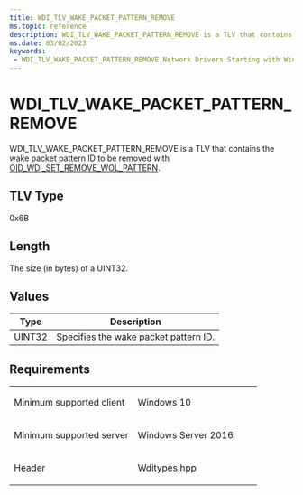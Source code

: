 ```yaml
---
title: WDI_TLV_WAKE_PACKET_PATTERN_REMOVE
ms.topic: reference
description: WDI_TLV_WAKE_PACKET_PATTERN_REMOVE is a TLV that contains the wake packet pattern ID to be removed with OID_WDI_SET_REMOVE_WOL_PATTERN.
ms.date: 03/02/2023
keywords:
 - WDI_TLV_WAKE_PACKET_PATTERN_REMOVE Network Drivers Starting with Windows Vista
---
```


# WDI\_TLV\_WAKE\_PACKET\_PATTERN\_REMOVE


WDI\_TLV\_WAKE\_PACKET\_PATTERN\_REMOVE is a TLV that contains the wake packet pattern ID to be removed with [OID\_WDI\_SET\_REMOVE\_WOL\_PATTERN](./oid-wdi-set-remove-wol-pattern.md).

## TLV Type


0x6B

## Length


The size (in bytes) of a UINT32.

## Values


| Type   | Description                           |
|--------|---------------------------------------|
| UINT32 | Specifies the wake packet pattern ID. |

 

## Requirements

<table>
<colgroup>
<col width="50%" />
<col width="50%" />
</colgroup>
<tbody>
<tr class="odd">
<td><p>Minimum supported client</p></td>
<td><p>Windows 10</p></td>
</tr>
<tr class="even">
<td><p>Minimum supported server</p></td>
<td><p>Windows Server 2016</p></td>
</tr>
<tr class="odd">
<td><p>Header</p></td>
<td>Wditypes.hpp</td>
</tr>
</tbody>
</table>

 

